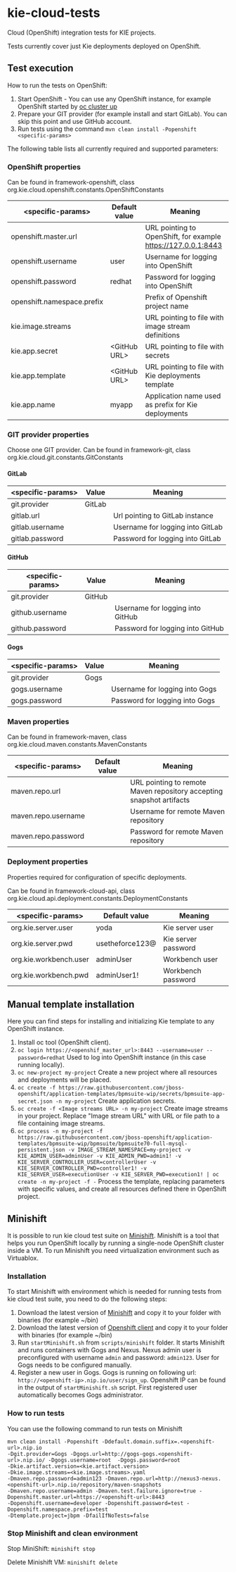 # kie-cloud-tests
Cloud (OpenShift) integration tests for KIE projects.

Tests currently cover just Kie deployments deployed on OpenShift.

## Test execution

How to run the tests on OpenShift:
1. Start OpenShift - You can use any OpenShift instance, for example OpenShift started by [oc cluster up](https://github.com/openshift/origin/blob/master/docs/cluster_up_down.md)
1. Prepare your GIT provider (for example install and start GitLab). You can skip this point and use GitHub account.
1. Run tests using the command ```mvn clean install -Popenshift <specific-params>```

The following table lists all currently required and supported parameters:

### OpenShift properties

Can be found in framework-openshift, class org.kie.cloud.openshift.constants.OpenShiftConstants

| \<specific-params\>        | Default value  |  Meaning                                                      |
| -------------------------- | -------------- | ------------------------------------------------------------- |
| openshift.master.url       |                | URL pointing to OpenShift, for example https://127.0.0.1:8443 |
| openshift.username         | user           | Username for logging into OpenShift                           |
| openshift.password         | redhat         | Password for logging into OpenShift                           |
| openshift.namespace.prefix |                | Prefix of Openshift project name                              |
| kie.image.streams          |                | URL pointing to file with image stream definitions            |
| kie.app.secret             | \<GitHub URL\> | URL pointing to file with secrets                             |
| kie.app.template           | \<GitHub URL\> | URL pointing to file with Kie deployments template            |
| kie.app.name               | myapp          | Application name used as prefix for Kie deployments           |

### GIT provider properties

Choose one GIT provider.
Can be found in framework-git, class org.kie.cloud.git.constants.GitConstants

#### GitLab

| \<specific-params\> | Value  |  Meaning                              |
| ------------------- | ------ | ------------------------------------- |
| git.provider        | GitLab |                                       |
| gitlab.url          |        | Url pointing to GitLab instance       |
| gitlab.username     |        | Username for logging into GitLab      |
| gitlab.password     |        | Password for logging into GitLab      |

#### GitHub

| \<specific-params\> | Value  |  Meaning                              |
| ------------------- | ------ | ------------------------------------- |
| git.provider        | GitHub |                                       |
| github.username     |        | Username for logging into GitHub      |
| github.password     |        | Password for logging into GitHub      |

#### Gogs

| \<specific-params\> | Value  |  Meaning                              |
| ------------------- | ------ | ------------------------------------- |
| git.provider        | Gogs   |                                       |
| gogs.username       |        | Username for logging into Gogs        |
| gogs.password       |        | Password for logging into Gogs        |

### Maven properties

Can be found in framework-maven, class org.kie.cloud.maven.constants.MavenConstants

| \<specific-params\>  | Default value  |  Meaning                                                             |
| -------------------- | -------------- | -------------------------------------------------------------------- |
| maven.repo.url       |                | URL pointing to remote Maven repository accepting snapshot artifacts |
| maven.repo.username  |                | Username for remote Maven repository                                 |
| maven.repo.password  |                | Password for remote Maven repository                                 |

### Deployment properties

Properties required for configuration of specific deployments.

Can be found in framework-cloud-api, class org.kie.cloud.api.deployment.constants.DeploymentConstants

| \<specific-params\>    | Default value   |  Meaning             |
| ---------------------- | --------------- | -------------------- |
| org.kie.server.user    | yoda            | Kie server user      |
| org.kie.server.pwd     | usetheforce123@ | Kie server password  |
| org.kie.workbench.user | adminUser       | Workbench user       |
| org.kie.workbench.pwd  | adminUser1!     | Workbench password   |

## Manual template installation

Here you can find steps for installing and initializing Kie template to any OpenShift instance.

1. Install oc tool (OpenShift client).
2. ```oc login https://<openshif_master_url>:8443 --username=user --password=redhat```
Used to log into OpenShift instance (in this case running locally).
3. ```oc new-project my-project```
Create a new project where all resources and deployments will be placed.
4. ```oc create -f https://raw.githubusercontent.com/jboss-openshift/application-templates/bpmsuite-wip/secrets/bpmsuite-app-secret.json -n my-project```
Create application secrets.
5. ```oc create -f <Image streams URL> -n my-project```
Create image streams in your project. Replace "Image stream URL" with URL or file path to a file containing image streams.
6. ```oc process -n my-project -f https://raw.githubusercontent.com/jboss-openshift/application-templates/bpmsuite-wip/bpmsuite/bpmsuite70-full-mysql-persistent.json -v IMAGE_STREAM_NAMESPACE=my-project -v KIE_ADMIN_USER=adminUser -v KIE_ADMIN_PWD=admin1! -v KIE_SERVER_CONTROLLER_USER=controllerUser -v KIE_SERVER_CONTROLLER_PWD=controller1! -v KIE_SERVER_USER=executionUser -v KIE_SERVER_PWD=execution1! | oc create -n my-project -f -```
Process the template, replacing parameters with specific values, and create all resources defined there in OpenShift project.

## Minishift
It is possible to run kie cloud test suite on [Minishift](https://github.com/minishift/minishift).
Minishift is a tool that helps you run OpenShift locally by running a single-node OpenShift cluster inside a VM. To run
Minishift you need virtualization environment such as Virtuablox.

### Installation
To start Minishift with environment which is needed for running tests from kie cloud test suite,
you need to do the following steps:
1. Download the latest version of [Minishift](https://github.com/minishift/minishift/releases) and copy it to your folder
    with binaries (for example ~/bin)
2. Download the latest version of [Openshift client](https://github.com/openshift/origin/releases) and copy it to your
    folder with binaries (for example ~/bin)
3. Run `startMinishift.sh` from `scripts/minishift` folder. It starts Minishift and runs containers with
    Gogs and Nexus. Nexus admin user is preconfigured with username `admin` and
    password: `admin123`. User for Gogs needs to be configured manually.
4. Register a new user in Gogs. Gogs is running on following url:
    `http://<openshift-ip>.nip.io/user/sign_up`. Openshift IP can be found in the output of
    `startMinishift.sh` script. First registered user automatically becomes Gogs administrator.
     

### How to run tests
You can use the following command to run tests on Minishift

```
mvn clean install -Popenshift -Ddefault.domain.suffix=.<openshift-url>.nip.io
-Dgit.provider=Gogs -Dgogs.url=http://gogs-gogs.<openshift-url>.nip.io/ -Dgogs.username=root  -Dgogs.password=root
-Dkie.artifact.version=<kie.artifact.version>
-Dkie.image.streams=<kie.image.streams>.yaml
-Dmaven.repo.password=admin123 -Dmaven.repo.url=http://nexus3-nexus.<openshift-url>.nip.io/repository/maven-snapshots
-Dmaven.repo.username=admin -Dmaven.test.failure.ignore=true -Dopenshift.master.url=https://<openshift-url>:8443
-Dopenshift.username=developer -Dopenshift.password=test -Dopenshift.namespace.prefix=test
-Dtemplate.project=jbpm -DfailIfNoTests=false
```

### Stop Minishift and clean environment
Stop MiniShift: `minishift stop`

Delete Minishift VM: `minishift delete`
